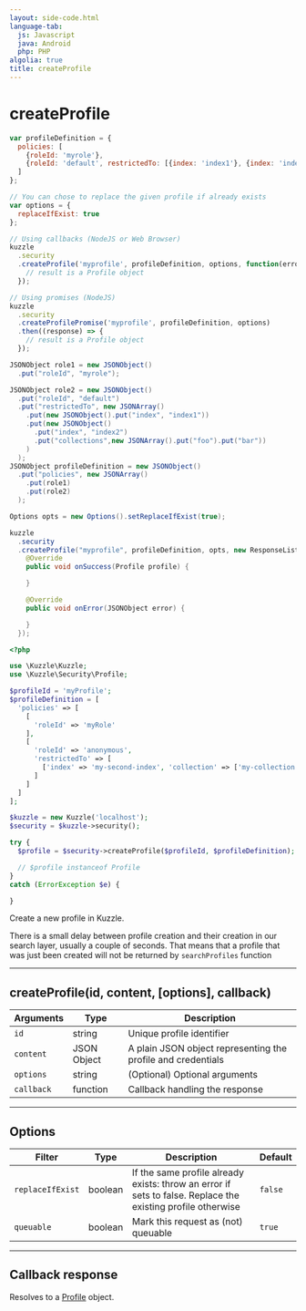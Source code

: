 ```yaml
---
layout: side-code.html
language-tab:
  js: Javascript
  java: Android
  php: PHP
algolia: true
title: createProfile
---
```


# createProfile

```js
var profileDefinition = {
  policies: [
    {roleId: 'myrole'},
    {roleId: 'default', restrictedTo: [{index: 'index1'}, {index: 'index2', collections: ['foo', 'bar'] } ] }
  ]
};

// You can chose to replace the given profile if already exists
var options = {
  replaceIfExist: true
};

// Using callbacks (NodeJS or Web Browser)
kuzzle
  .security
  .createProfile('myprofile', profileDefinition, options, function(error, response) {
    // result is a Profile object
  });

// Using promises (NodeJS)
kuzzle
  .security
  .createProfilePromise('myprofile', profileDefinition, options)
  .then((response) => {
    // result is a Profile object
  });
```

```java
JSONObject role1 = new JSONObject()
  .put("roleId", "myrole");

JSONObject role2 = new JSONObject()
  .put("roleId", "default")
  .put("restrictedTo", new JSONArray()
    .put(new JSONObject().put("index", "index1"))
    .put(new JSONObject()
      .put("index", "index2")
      .put("collections",new JSONArray().put("foo").put("bar"))
    )
  );
JSONObject profileDefinition = new JSONObject()
  .put("policies", new JSONArray()
    .put(role1)
    .put(role2)
  );

Options opts = new Options().setReplaceIfExist(true);

kuzzle
  .security
  .createProfile("myprofile", profileDefinition, opts, new ResponseListener<Profile>() {
    @Override
    public void onSuccess(Profile profile) {

    }

    @Override
    public void onError(JSONObject error) {

    }
  });
```

```php
<?php

use \Kuzzle\Kuzzle;
use \Kuzzle\Security\Profile;

$profileId = 'myProfile';
$profileDefinition = [
  'policies' => [
    [
      'roleId' => 'myRole'
    ],
    [
      'roleId' => 'anonymous',
      'restrictedTo' => [
        ['index' => 'my-second-index', 'collection' => ['my-collection']]
      ]
    ]
  ]
];

$kuzzle = new Kuzzle('localhost');
$security = $kuzzle->security();

try {
  $profile = $security->createProfile($profileId, $profileDefinition);

  // $profile instanceof Profile
}
catch (ErrorException $e) {

}
```

Create a new profile in Kuzzle.

<aside class="notice">
There is a small delay between profile creation and their creation in our search layer, usually a couple of seconds.
That means that a profile that was just been created will not be returned by <code>searchProfiles</code> function
</aside>

---

## createProfile(id, content, [options], callback)

| Arguments | Type | Description |
|---------------|---------|----------------------------------------|
| ``id`` | string | Unique profile identifier |
| ``content`` | JSON Object | A plain JSON object representing the profile and credentials |
| ``options`` | string | (Optional) Optional arguments |
| ``callback`` | function | Callback handling the response |

---

## Options

| Filter | Type | Description | Default |
|---------------|---------|----------------------------------------|---------|
| ``replaceIfExist`` | boolean | If the same profile already exists: throw an error if sets to false. Replace the existing profile otherwise | ``false`` |
| ``queuable`` | boolean | Mark this request as (not) queuable | ``true`` |

---

## Callback response

Resolves to a [Profile](/sdk-reference/profile) object.
